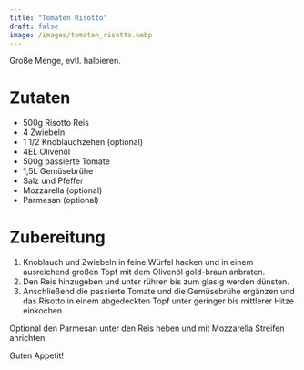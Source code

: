 ```yaml
---
title: "Tomaten Risotto"
draft: false
image: /images/tomaten_risotto.webp
---
```


Große Menge, evtl. halbieren.

# Zutaten
- 500g Risotto Reis
- 4 Zwiebeln
- 1 1/2 Knoblauchzehen (optional)
- 4EL Olivenöl
- 500g passierte Tomate
- 1,5L Gemüsebrühe
- Salz und Pfeffer
- Mozzarella (optional)
- Parmesan (optional)
 
# Zubereitung
1. Knoblauch und Zwiebeln in feine Würfel hacken und in einem ausreichend großen Topf mit dem Olivenöl gold-braun anbraten.
2. Den Reis hinzugeben und unter rühren bis zum glasig werden dünsten.
3. Anschließend die passierte Tomate und die Gemüsebrühe ergänzen und das Risotto in einem abgedeckten Topf unter geringer bis mittlerer Hitze einkochen.
 
Optional den Parmesan unter den Reis heben und mit Mozzarella Streifen anrichten.

Guten Appetit!